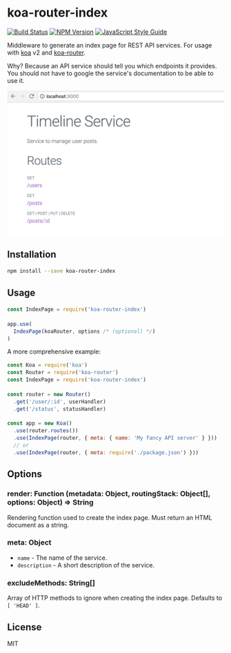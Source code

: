 # koa-router-index

[![Build Status](https://travis-ci.org/andywer/koa-router-index.svg?branch=master)](https://travis-ci.org/andywer/koa-router-index) [![NPM Version](https://img.shields.io/npm/v/koa-router-index.svg)](https://www.npmjs.com/package/koa-router-index) [![JavaScript Style Guide](https://img.shields.io/badge/code%20style-standard-brightgreen.svg)](http://standardjs.com/)

Middleware to generate an index page for REST API services. For usage with [koa](https://github.com/koajs/koa) v2 and [koa-router](https://github.com/alexmingoia/koa-router).

Why? Because an API service should tell you which endpoints it provides. You should not have to google the service's documentation to be able to use it.

<p align="center">
  <img alt="Screenshot" width="600px" src="https://github.com/andywer/koa-router-index/raw/master/docs/sample-page.png?raw=true" />
</p>


## Installation

```sh
npm install --save koa-router-index
```


## Usage

```js
const IndexPage = require('koa-router-index')

app.use(
  IndexPage(koaRouter, options /* (optional) */)
)
```

A more comprehensive example:

```js
const Koa = require('koa')
const Router = require('koa-router')
const IndexPage = require('koa-router-index')

const router = new Router()
  .get('/user/:id', userHandler)
  .get('/status', statusHandler)

const app = new Koa()
  .use(router.routes())
  .use(IndexPage(router, { meta: { name: 'My fancy API server' } }))
  // or
  .use(IndexPage(router, { meta: require('./package.json') }))
```


## Options

### render: Function (metadata: Object, routingStack: Object[], options: Object) => String

Rendering function used to create the index page. Must return an HTML document as a string.

### meta: Object

- `name` - The name of the service.
- `description` - A short description of the service.

### excludeMethods: String[]

Array of HTTP methods to ignore when creating the index page. Defaults to `[ 'HEAD' ]`.


## License

MIT
